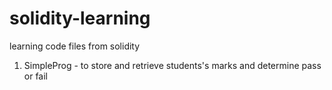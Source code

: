 # solidity-learning
learning code files from solidity
1. SimpleProg - to store and retrieve students's marks and determine pass or fail
